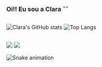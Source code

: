 ### Oi!! Eu sou a Clara ˆˆ

  ##
  
<div>

![Clara's GitHub stats](https://github-readme-stats.vercel.app/api?username=ClrFS&show_icons=true&theme=radical) 
![Top Langs](https://github-readme-stats.vercel.app/api/top-langs/?username=ClrFS&layout=pie)

</div>

  ##
 
<div> 
  <a href = "mailto:clarafloresdesouza@gmail.com"><img src="https://img.shields.io/badge/-Gmail-%23333?style=for-the-badge&logo=gmail&logoColor=white" target="_blank"></a>
  <a href="https://www.linkedin.com/in/clara-flores-de-souza-6421b2249/" target="_blank"><img src="https://img.shields.io/badge/-LinkedIn-%230077B5?style=for-the-badge&logo=linkedin&logoColor=white" target="_blank"></a> 
  
</div>

![Snake animation](https://github.com/ClrFS/ClrFS/blob/output/github-contribution-grid-snake.svg)
